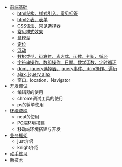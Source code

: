 * [前端基础](fe-base/index.md)
	* [html结构、样式引入、常见标签](fe-base/html1.md)
	* [html列表、表单](fe-base/html2.md)
	* [CSS语法、常见选择器](fe-base/css1.md)
	* [常见样式效果](fe-base/css2.md)
	* [盒模型](fe-base/css3.md)
	* [定位](fe-base/css4.md)
	* [浮动](fe-base/css5.md)
	* [数据类型、运算符、表达式、函数、判断、循环](fe-base/js1.md)
	* [字符串操作，数组操作、日期、数学函数、定时循环](fe-base/js2.md)
	* [dom、jquery选择器、jquery事件、dom操作、遍历](fe-base/js3.md)
	* [ajax, jquery ajax](fe-base/js4.md)
	* 窗口、location、Navigator
* [开发调试](tools/index.md)
	* 编辑器的使用
	* chrome调试工具的使用
	* ps的简单使用
* [环境流程](flow/index.md)
	* neat的使用
	* PC端环境搭建
	* 移动端环境搭建与开发
* [业务框架](dev/index.md)
	* just介绍
	* knight介绍
* [动手练习]()
* [新技术]()


